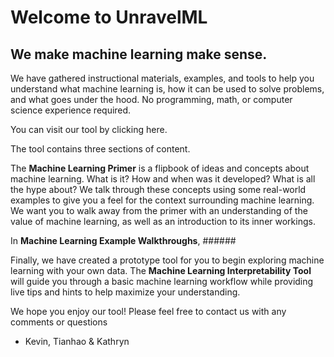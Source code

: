 # Welcome to UnravelML
## We make machine learning make sense.


We have gathered instructional materials, examples, and tools to help you understand what machine learning is, how it can be used to solve problems, and what goes under the hood. No programming, math, or computer science experience required.


You can visit our tool by clicking here.


The tool contains three sections of content.

The **Machine Learning Primer** is a flipbook of ideas and concepts about machine learning. What is it? How and when was it developed? What is all the hype about? We talk through these concepts using some real-world examples to give you a feel for the context surrounding machine learning. We want you to walk away from the primer with an understanding of the value of machine learning, as well as an introduction to its inner workings.

In **Machine Learning Example Walkthroughs**, ######

Finally, we have created a prototype tool for you to begin exploring machine learning with your own data. The **Machine Learning Interpretability Tool** will guide you through a basic machine learning workflow while providing live tips and hints to help maximize your understanding.



We hope you enjoy our tool! Please feel free to contact us with any comments or questions

- Kevin, Tianhao & Kathryn
